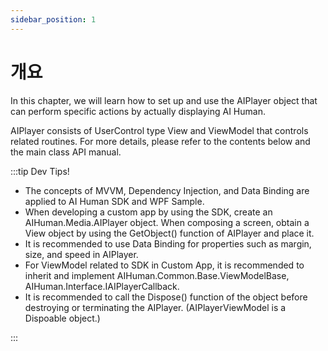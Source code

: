 ```yaml
---
sidebar_position: 1
---
```


# 개요

In this chapter, we will learn how to set up and use the AIPlayer object that can perform specific actions by actually displaying AI Human.

AIPlayer consists of UserControl type View and ViewModel that controls related routines. For more details, please refer to the contents below and the main class API manual.


:::tip Dev Tips!

- The concepts of MVVM, Dependency Injection, and Data Binding are applied to AI Human SDK and WPF Sample.
- When developing a custom app by using the SDK, create an AIHuman.Media.AIPlayer object. When composing a screen, obtain a View object by using the GetObject() function of AIPlayer and place it.
- It is recommended to use Data Binding for properties such as margin, size, and speed in AIPlayer.
- For ViewModel related to SDK in Custom App, it is recommended to inherit and implement AIHuman.Common.Base.ViewModelBase, AIHuman.Interface.IAIPlayerCallback.
- It is recommended to call the Dispose() function of the object before destroying or terminating the AIPlayer. (AIPlayerViewModel is a Dispoable object.)

:::
